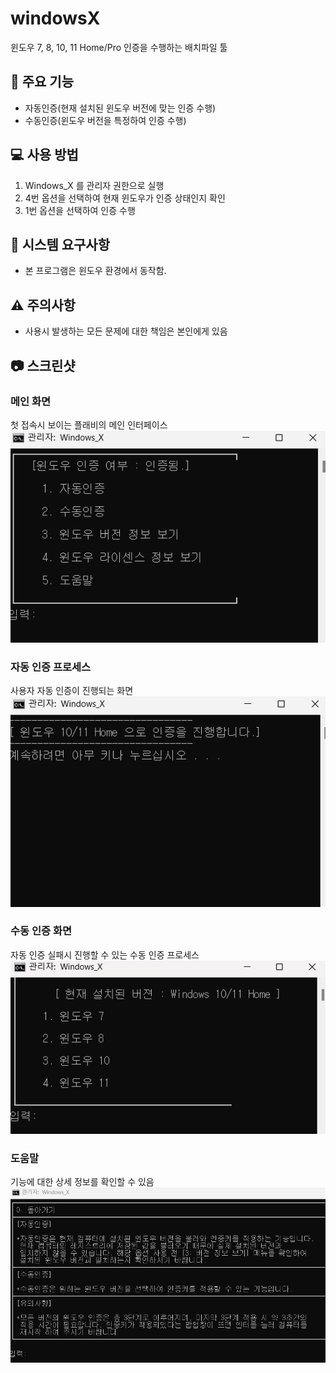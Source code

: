 # windowsX
윈도우 7, 8, 10, 11 Home/Pro 인증을 수행하는 배치파일 툴
## 🚀 주요 기능
- 자동인증(현재 설치된 윈도우 버전에 맞는 인증 수행)
- 수동인증(윈도우 버전을 특정하여 인증 수행)
## 💻 사용 방법
1. Windows_X 를 관리자 권한으로 실행
2. 4번 옵션을 선택하여 현재 윈도우가 인증 상태인지 확인
3. 1번 옵션을 선택하여 인증 수행
## 🔧 시스템 요구사항
- 본 프로그램은 윈도우 환경에서 동작함. 
## ⚠️ 주의사항
- 사용시 발생하는 모든 문제에 대한 책임은 본인에게 있음

## 📷 스크린샷

### 메인 화면
첫 접속시 보이는 플래비의 메인 인터페이스
![메인화면](ex1.png)

### 자동 인증 프로세스
사용자 자동 인증이 진행되는 화면
![자동인증](ex2.png)

### 수동 인증 화면
자동 인증 실패시 진행할 수 있는 수동 인증 프로세스
![수동인증](ex3.png)

### 도움말
기능에 대한 상세 정보를 확인할 수 있음
![도움말](ex4.png)
